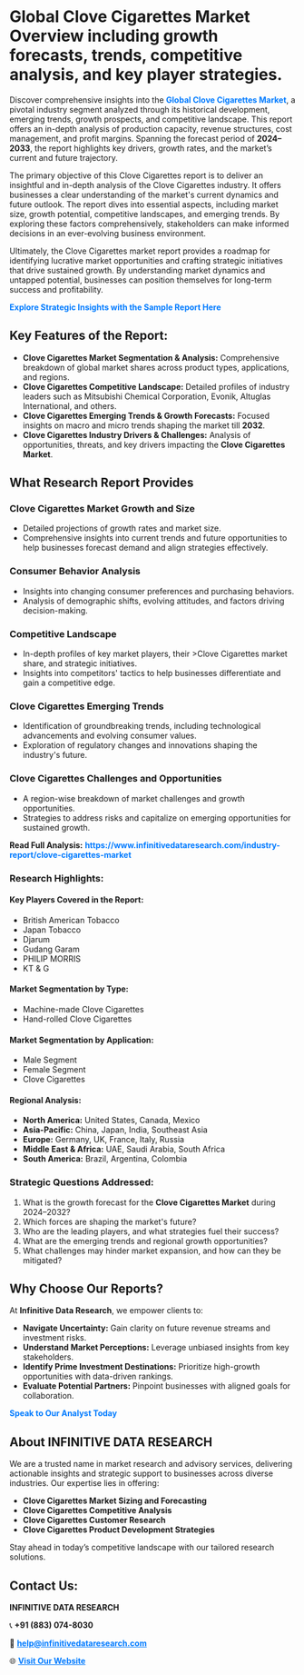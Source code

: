 <h1>Global Clove Cigarettes Market Overview including growth forecasts, trends, competitive analysis, and key player strategies.</h1>
<p>
Discover comprehensive insights into the 
<a href="https://www.infinitivedataresearch.com/industry-report/clove-cigarettes-market" rel="dofollow" style="color: #007BFF; text-decoration: none;"><strong>Global Clove Cigarettes Market</strong></a>, a pivotal industry segment analyzed through its historical development, emerging trends, growth prospects, and competitive landscape. This report offers an in-depth analysis of production capacity, revenue structures, cost management, and profit margins. Spanning the forecast period of <strong>2024–2033</strong>, the report highlights key drivers, growth rates, and the market’s current and future trajectory.
</p>
<p>
The primary objective of this Clove Cigarettes report is to deliver an insightful and in-depth analysis of the Clove Cigarettes industry. It offers businesses a clear understanding of the market's current dynamics and future outlook. The report dives into essential aspects, including market size, growth potential, competitive landscapes, and emerging trends. By exploring these factors comprehensively, stakeholders can make informed decisions in an ever-evolving business environment.
</p>
<p>
Ultimately, the Clove Cigarettes market report provides a roadmap for identifying lucrative market opportunities and crafting strategic initiatives that drive sustained growth. By understanding market dynamics and untapped potential, businesses can position themselves for long-term success and profitability.
</p>
<p>
<a href="https://www.infinitivedataresearch.com/request-sample/reportId=107313" style="color: #007BFF; text-decoration: none;"><strong>Explore Strategic Insights with the Sample Report Here</strong></a>
</p>

<h2>Key Features of the Report:</h2>
<ul>
<li><strong>Clove Cigarettes Market Segmentation & Analysis:</strong> Comprehensive breakdown of global market shares across product types, applications, and regions.</li>
<li><strong>Clove Cigarettes Competitive Landscape:</strong> Detailed profiles of industry leaders such as Mitsubishi Chemical Corporation, Evonik, Altuglas International, and others.</li>
<li><strong>Clove Cigarettes Emerging Trends & Growth Forecasts:</strong> Focused insights on macro and micro trends shaping the market till <strong>2032</strong>.</li>
<li><strong>Clove Cigarettes Industry Drivers & Challenges:</strong> Analysis of opportunities, threats, and key drivers impacting the <strong>Clove Cigarettes Market</strong>.</li>
</ul>

<h2>What Research Report Provides</h2>
<h3>Clove Cigarettes Market Growth and Size</h3>
<ul>
<li>Detailed projections of growth rates and market size.</li>
<li>Comprehensive insights into current trends and future opportunities to help businesses forecast demand and align strategies effectively.</li>
</ul>

<h3>Consumer Behavior Analysis</h3>
<ul>
<li>Insights into changing consumer preferences and purchasing behaviors.</li>
<li>Analysis of demographic shifts, evolving attitudes, and factors driving decision-making.</li>
</ul>

<h3>Competitive Landscape</h3>
<ul>
<li>In-depth profiles of key market players, their >Clove Cigarettes market share, and strategic initiatives.</li>
<li>Insights into competitors' tactics to help businesses differentiate and gain a competitive edge.</li>
</ul>

<h3>Clove Cigarettes Emerging Trends</h3>
<ul>
<li>Identification of groundbreaking trends, including technological advancements and evolving consumer values.</li>
<li>Exploration of regulatory changes and innovations shaping the industry's future.</li>
</ul>

<h3>Clove Cigarettes Challenges and Opportunities</h3>
<ul>
<li>A region-wise breakdown of market challenges and growth opportunities.</li>
<li>Strategies to address risks and capitalize on emerging opportunities for sustained growth.</li>
</ul>
<p><strong>Read Full Analysis:</strong> <a href="https://www.infinitivedataresearch.com/industry-report/clove-cigarettes-market" rel="dofollow" style="color: #007BFF; text-decoration: none;"><strong>https://www.infinitivedataresearch.com/industry-report/clove-cigarettes-market</strong></a></p>
<h3>Research Highlights:</h3>
<h4>Key Players Covered in the Report:</h4>
<ul><li>British American Tobacco</li><li>Japan Tobacco</li><li>Djarum</li><li>Gudang Garam</li><li>PHILIP MORRIS</li><li>KT &amp; G</li></ul>
<h4>Market Segmentation by Type:</h4>
<ul><li>Machine-made Clove Cigarettes</li><li>Hand-rolled Clove Cigarettes</li></ul>
<h4>Market Segmentation by Application:</h4>
<ul><li>Male Segment</li><li>Female Segment</li><li>Clove Cigarettes</li></ul>

<h4>Regional Analysis:</h4>
<ul>
<li><strong>North America:</strong> United States, Canada, Mexico</li>
<li><strong>Asia-Pacific:</strong> China, Japan, India, Southeast Asia</li>
<li><strong>Europe:</strong> Germany, UK, France, Italy, Russia</li>
<li><strong>Middle East & Africa:</strong> UAE, Saudi Arabia, South Africa</li>
<li><strong>South America:</strong> Brazil, Argentina, Colombia</li>
</ul>

<h3>Strategic Questions Addressed:</h3>
<ol>
<li>What is the growth forecast for the <strong>Clove Cigarettes Market</strong> during 2024–2032?</li>
<li>Which forces are shaping the market's future?</li>
<li>Who are the leading players, and what strategies fuel their success?</li>
<li>What are the emerging trends and regional growth opportunities?</li>
<li>What challenges may hinder market expansion, and how can they be mitigated?</li>
</ol>

<h2>Why Choose Our Reports?</h2>
<p>At <strong>Infinitive Data Research</strong>, we empower clients to:</p>
<ul>
<li><strong>Navigate Uncertainty:</strong> Gain clarity on future revenue streams and investment risks.</li>
<li><strong>Understand Market Perceptions:</strong> Leverage unbiased insights from key stakeholders.</li>
<li><strong>Identify Prime Investment Destinations:</strong> Prioritize high-growth opportunities with data-driven rankings.</li>
<li><strong>Evaluate Potential Partners:</strong> Pinpoint businesses with aligned goals for collaboration.</li>
</ul>
<p><a href="https://www.infinitivedataresearch.com/industry-report/clove-cigarettes-market" rel="dofollow" style="color: #007BFF; text-decoration: none;"><strong>Speak to Our Analyst Today</strong></a></p>

<h2>About INFINITIVE DATA RESEARCH</h2>
<p>We are a trusted name in market research and advisory services, delivering actionable insights and strategic support to businesses across diverse industries. Our expertise lies in offering:</p>
<ul>
<li><strong>Clove Cigarettes Market Sizing and Forecasting</strong></li>
<li><strong>Clove Cigarettes Competitive Analysis</strong></li>
<li><strong>Clove Cigarettes Customer Research</strong></li>
<li><strong>Clove Cigarettes Product Development Strategies</strong></li>
</ul>
<p>Stay ahead in today’s competitive landscape with our tailored research solutions.</p>

<h2>Contact Us:</h2>
<p><strong>INFINITIVE DATA RESEARCH</strong></p>
<p>📞 <strong>+91 (883) 074-8030</strong></p>
<p>📧 <strong><a href="mailto:help@infinitivedataresearch.com" style="color: #007BFF;">help@infinitivedataresearch.com</a></strong></p>
<p>🌐 <strong><a href="https://www.infinitivedataresearch.com" rel="dofollow" style="color: #007BFF;">Visit Our Website</a></strong></p>